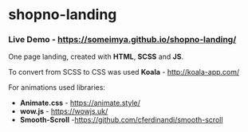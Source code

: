 # shopno-landing

### Live Demo - https://someimya.github.io/shopno-landing/

One page landing, сreated with **HTML**, **SCSS** and **JS**.

To convert from SCSS to CSS was used **Koala** - http://koala-app.com/

For animations used libraries:
 * **Animate.css** - https://animate.style/
 * **wow.js** - https://wowjs.uk/
 * **Smooth-Scroll** -https://github.com/cferdinandi/smooth-scroll
